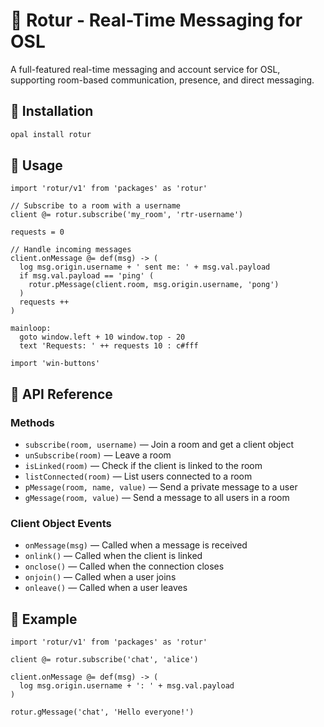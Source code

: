 # 📡 Rotur - Real-Time Messaging for OSL

A full-featured real-time messaging and account service for OSL, supporting room-based communication, presence, and direct messaging.

## 🚀 Installation

```sh
opal install rotur
```

## 📖 Usage

```osl
import 'rotur/v1' from 'packages' as 'rotur'

// Subscribe to a room with a username
client @= rotur.subscribe('my_room', 'rtr-username')

requests = 0

// Handle incoming messages
client.onMessage @= def(msg) -> (
  log msg.origin.username + ' sent me: ' + msg.val.payload
  if msg.val.payload == 'ping' (
    rotur.pMessage(client.room, msg.origin.username, 'pong')
  )
  requests ++
)

mainloop:
  goto window.left + 10 window.top - 20
  text 'Requests: ' ++ requests 10 : c#fff

import 'win-buttons'
```

## 🔧 API Reference

### Methods

- `subscribe(room, username)` — Join a room and get a client object
- `unSubscribe(room)` — Leave a room
- `isLinked(room)` — Check if the client is linked to the room
- `listConnected(room)` — List users connected to a room
- `pMessage(room, name, value)` — Send a private message to a user
- `gMessage(room, value)` — Send a message to all users in a room

### Client Object Events

- `onMessage(msg)` — Called when a message is received
- `onlink()` — Called when the client is linked
- `onclose()` — Called when the connection closes
- `onjoin()` — Called when a user joins
- `onleave()` — Called when a user leaves

## 📝 Example

```osl
import 'rotur/v1' from 'packages' as 'rotur'

client @= rotur.subscribe('chat', 'alice')

client.onMessage @= def(msg) -> (
  log msg.origin.username + ': ' + msg.val.payload
)

rotur.gMessage('chat', 'Hello everyone!')
```
